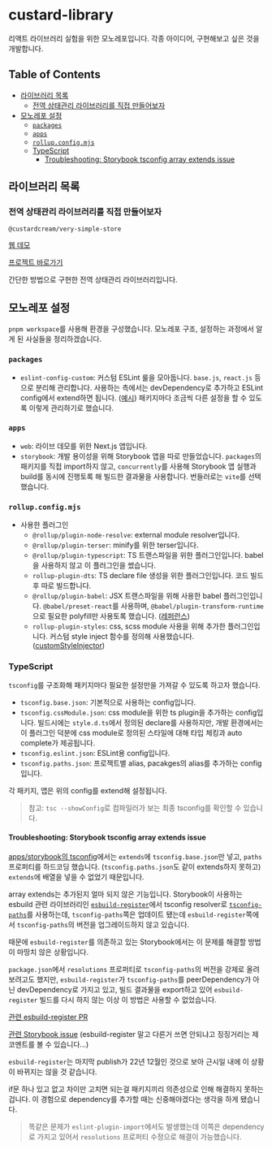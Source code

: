 # custard-library

리액트 라이브러리 실험을 위한 모노레포입니다. 각종 아이디어, 구현해보고 싶은 것을 개발합니다.

## Table of Contents

- [라이브러리 목록](#라이브러리-목록)
  - [전역 상태관리 라이브러리를 직접 만들어보자](#전역-상태관리-라이브러리를-직접-만들어보자)
- [모노레포 설정](#모노레포-설정)
  - [`packages`](#-packages-)
  - [`apps`](#-apps-)
  - [`rollup.config.mjs`](#-rollupconfigmjs-)
  - [TypeScript](#typescript)
    - [Troubleshooting: Storybook tsconfig array extends issue](#troubleshooting--storybook-tsconfig-array-extends-issue)

## 라이브러리 목록

### 전역 상태관리 라이브러리를 직접 만들어보자

`@custardcream/very-simple-store`

[웹 데모](https://library.shiwoo.dev/)

[프로젝트 바로가기](https://github.com/custardcream98/custard-library/tree/main/packages/very-simple-store)

간단한 방법으로 구현한 전역 상태관리 라이브러리입니다.

## 모노레포 설정

`pnpm workspace`를 사용해 환경을 구성했습니다. 모노레포 구조, 설정하는 과정에서 알게 된 사실들을 정리하겠습니다.

### `packages`

- `eslint-config-custom`: 커스텀 ESLint 룰을 모아둡니다. `base.js`, `react.js` 등으로 분리해 관리합니다. 사용하는 측에서는 devDependency로 추가하고 ESLint config에서 extend하면 됩니다. ([예시](./packages/react-gantt/.eslintrc.json)) 패키지마다 조금씩 다른 설정을 할 수 있도록 이렇게 관리하기로 했습니다.

### `apps`

- `web`: 라이브 데모를 위한 Next.js 앱입니다.
- `storybook`: 개발 용이성을 위해 Storybook 앱을 따로 만들었습니다. `packages`의 패키지를 직접 import하지 않고, `concurrently`를 사용해 Storybook 앱 실행과 build를 동시에 진행토록 해 빌드한 결과물을 사용합니다. 번들러로는 `vite`를 선택했습니다.

### `rollup.config.mjs`

- 사용한 플러그인
  - `@rollup/plugin-node-resolve`: external module resolver입니다.
  - `@rollup/plugin-terser`: minify를 위한 terser입니다.
  - `@rollup/plugin-typescript`: TS 트랜스파일을 위한 플러그인입니다. babel을 사용하지 않고 이 플러그인을 썼습니다.
  - `rollup-plugin-dts`: TS declare file 생성을 위한 플러그인입니다. 코드 빌드 후 따로 빌드합니다.
  - `@rollup/plugin-babel`: JSX 트랜스파일을 위해 사용한 babel 플러그인입니다. `@babel/preset-react`를 사용하며, `@babel/plugin-transform-runtime`으로 필요한 polyfill만 사용토록 했습니다. ([레퍼런스](https://poiemaweb.com/babel-polyfill))
  - `rollup-plugin-styles`: css, scss module 사용을 위해 추가한 플러그인입니다. 커스텀 style inject 함수를 정의해 사용했습니다. ([customStyleInjector](./css-injector.js))

### TypeScript

`tsconfig`를 구조화해 패키지마다 필요한 설정만을 가져갈 수 있도록 하고자 했습니다.

- `tsconfig.base.json`: 기본적으로 사용하는 config입니다.
- `tsconfig.cssModule.json`: css module을 위한 ts plugin을 추가하는 config입니다. 빌드시에는 `style.d.ts`에서 정의된 declare를 사용하지만, 개발 환경에서는 이 플러그인 덕분에 css module로 정의된 스타일에 대해 타입 체킹과 auto complete가 제공됩니다.
- `tsconfig.eslint.json`: ESLint용 config입니다.
- `tsconfig.paths.json`: 프로젝트별 alias, pacakges의 alias를 추가하는 config입니다.

각 패키지, 앱은 위의 config를 extend해 설정됩니다.

> 참고: `tsc --showConfig`로 컴파일러가 보는 최종 tsconfig를 확인할 수 있습니다.

#### Troubleshooting: Storybook tsconfig array extends issue

[apps/storybook의 tsconfig](./apps/storybook/tsconfig.json)에서는 `extends`에 `tsconfig.base.json`만 넣고, `paths` 프로퍼티를 하드코딩 했습니다. (`tsconfig.paths.json`도 같이 extends하지 못하고) `extends`에 배열을 넣을 수 없었기 때문입니다.

array extends는 추가된지 얼마 되지 않은 기능입니다. Storybook이 사용하는 esbuild 관련 라이브러리인 [`esbuild-register`](https://github.com/egoist/esbuild-register)에서 tsconfig resolver로 [`tsconfig-paths`](https://github.com/dividab/tsconfig-paths)를 사용하는데, `tsconfig-paths`쪽은 업데이트 됐는데 `esbuild-register`쪽에서 `tsconfig-paths`의 버전을 업그레이드하지 않고 있습니다.

때문에 `esbuild-register`를 의존하고 있는 Storybook에서는 이 문제를 해결할 방법이 마땅치 않은 상황입니다.

`package.json`에서 `resolutions` 프로퍼티로 `tsconfig-paths`의 버전을 강제로 올려보려고도 했지만, `esbuild-register`가 `tsconfig-paths`를 peerDependency가 아닌 devDependency로 가지고 있고, 빌드 결과물을 export하고 있어 `esbuild-register` 빌드를 다시 하지 않는 이상 이 방법은 사용할 수 없었습니다.

[관련 esbuild-register PR](https://github.com/egoist/esbuild-register/pull/91)

[관련 Storybook issue](https://github.com/storybookjs/storybook/issues/21792) (esbuild-register 말고 다른거 쓰면 안되냐고 징징거리는 제 코멘트를 볼 수 있습니다...)

`esbuild-register`는 마지막 publish가 22년 12월인 것으로 보아 근시일 내에 이 상황이 바뀌지는 않을 것 같습니다.

if문 하나 있고 없고 차이만 고치면 되는걸 패키지끼리 의존성으로 인해 해결하지 못하는겁니다. 이 경험으로 dependency를 추가할 때는 신중해야겠다는 생각을 하게 됐습니다.

> 똑같은 문제가 `eslint-plugin-import`에서도 발생했는데 이쪽은 dependency로 가지고 있어서 `resolutions` 프로퍼티 수정으로 해결이 가능했습니다.
